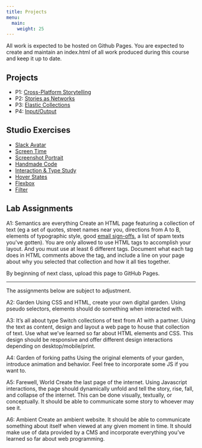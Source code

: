 ```yaml
---
title: Projects
menu:
  main:
    weight: 25
---
```


All work is expected to be hosted on Github Pages. You are expected to create and maintain an index.html of all work produced during this course and keep it up to date.

## Projects
* P1: [Cross-Platform Storytelling ](https://docs.google.com/document/d/1a-WplpmLyByJrNWhDEQRrCwUGYQAd-pvgrVSm-FkTKM/edit?usp=sharing)
* P2: [Stories as Networks](https://docs.google.com/document/d/14X4xLXwyJlXFSaHCkOabOrcNO-H8mM-qkRk9XgbyQqg/preview)
* P3: [Elastic Collections](https://docs.google.com/document/d/1w-8hrPcybBLxgu_mc7rfRqkIOqxHf3G2BYsOHTWzzdc/edit#)
* P4: [Input/Output](https://docs.google.com/document/d/12zVruktlY07dL200_0jR0yfXe6HJnWS9YdrSTHpXC8g/edit)

## Studio Exercises
* [Slack Avatar](https://docs.google.com/document/d/1J1SP_pRU17cEQI60vDPMoGeL4UbwelnhjSXvaK6A6ak/preview)
* [Screen Time](https://docs.google.com/document/d/1NJMzyefu2HOcnZ5QQODZAfYnFAFLYQGwLE4BAJxlfLk/edit)
* [Screenshot Portrait](https://docs.google.com/document/d/1Xgqcqxs-o0mJdu3Lnui83RMN6HmO20ylitIeOowYpko/edit)
* [Handmade Code](https://docs.google.com/document/d/1e-8xGU3uq5ElbgopHLttuXODGCJLnl-tNtDU5tW-vzw/edit)
* [Interaction & Type Study](https://docs.google.com/document/d/1-ZQtxh6rYOncGZm0d3zOAaAJe5G2IgjTBwBxGE8VUvg/edit?usp=sharing)
* [Hover States](https://docs.google.com/document/d/1Ep9NJTQ0VU8xK9I-x-2d1X5bocvVFUCYCNbnLFoWZSQ/edit)
* [Flexbox](https://docs.google.com/document/d/1eTMgPtn_ovhFctUEI2eV5CjnxRH1l0rd9g21fnggo5A/edit#)
* [Filter](https://docs.google.com/document/d/1oDEZw7fuZr7XUgPSTTeJABUJXzxMzUcHgbMRutXlTGY/edit)

## Lab Assignments
A1: Semantics are everything
Create an HTML page featuring a collection of text (eg a set of quotes, street names near you, directions from A to B, elements of typographic style, good [email sign-offs](https://www.are.na/meg-miller/good-sign-offs), a list of spam texts you've gotten). You are only allowed to use HTML tags to accomplish your layout. And you must use at least 6 different tags. Document what each tag does in HTML comments above the tag, and include a line on your page about why you selected that collection and how it all ties together.

By beginning of next class, upload this page to GitHub Pages.

---
The assignments below are subject to adjustment.

A2: Garden
Using CSS and HTML, create your own digital garden. Using pseudo selectors, elements should do something when interacted with.

A3: It’s all about type
Switch collections of text from A1 with a partner. Using the text as content, design and layout a web page to house that collection of text. Use what we’ve learned so far about HTML elements and CSS. This design should be responsive and offer different design interactions depending on desktop/mobile/print.

A4: Garden of forking paths
Using the original elements of your garden, introduce animation and behavior. Feel free to incorporate some JS if you want to.

A5: Farewell, World
Create the last page of the internet. Using Javascript interactions, the page should dynamically unfold and tell the story, rise, fall, and collapse of the internet. This can be done visually, textually, or conceptually. It should be able to communicate some story to whoever may see it.

A6: Ambient
Create an ambient website. It should be able to communicate something about itself when viewed at any given moment in time. It should make use of data provided by a CMS and incorporate everything you’ve learned so far about web programming.
